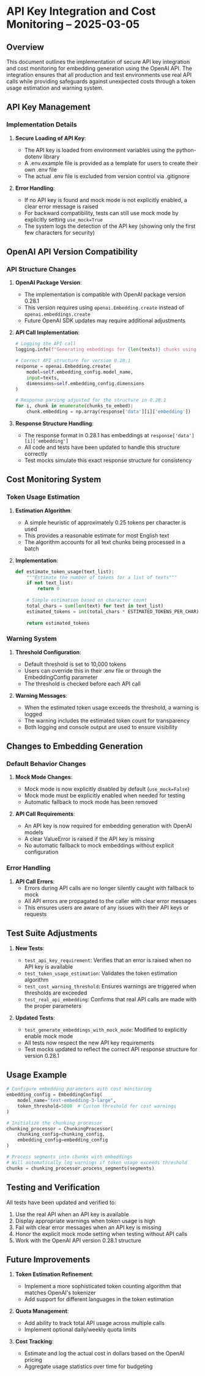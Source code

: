 # API Key Integration and Cost Monitoring – 2025-03-05

## Overview

This document outlines the implementation of secure API key integration and cost monitoring for embedding generation using the OpenAI API. The integration ensures that all production and test environments use real API calls while providing safeguards against unexpected costs through a token usage estimation and warning system.

## API Key Management

### Implementation Details

1. **Secure Loading of API Key**:
   - The API key is loaded from environment variables using the python-dotenv library
   - A .env.example file is provided as a template for users to create their own .env file
   - The actual .env file is excluded from version control via .gitignore

2. **Error Handling**:
   - If no API key is found and mock mode is not explicitly enabled, a clear error message is raised
   - For backward compatibility, tests can still use mock mode by explicitly setting `use_mock=True`
   - The system logs the detection of the API key (showing only the first few characters for security)

## OpenAI API Version Compatibility

### API Structure Changes

1. **OpenAI Package Version**:
   - The implementation is compatible with OpenAI package version 0.28.1
   - This version requires using `openai.Embedding.create` instead of `openai.embeddings.create`
   - Future OpenAI SDK updates may require additional adjustments

2. **API Call Implementation**:
   ```python
   # Logging the API call
   logging.info(f"Generating embeddings for {len(texts)} chunks using OpenAI API")
   
   # Correct API structure for version 0.28.1
   response = openai.Embedding.create(
       model=self.embedding_config.model_name,
       input=texts,
       dimensions=self.embedding_config.dimensions
   )
   
   # Response parsing adjusted for the structure in 0.28.1
   for i, chunk in enumerate(chunks_to_embed):
       chunk.embedding = np.array(response['data'][i]['embedding'])
   ```

3. **Response Structure Handling**:
   - The response format in 0.28.1 has embeddings at `response['data'][i]['embedding']`
   - All code and tests have been updated to handle this structure correctly
   - Test mocks simulate this exact response structure for consistency

## Cost Monitoring System

### Token Usage Estimation

1. **Estimation Algorithm**:
   - A simple heuristic of approximately 0.25 tokens per character is used
   - This provides a reasonable estimate for most English text
   - The algorithm accounts for all text chunks being processed in a batch

2. **Implementation**:
   ```python
   def estimate_token_usage(text_list):
       """Estimate the number of tokens for a list of texts"""
       if not text_list:
           return 0
           
       # Simple estimation based on character count
       total_chars = sum(len(text) for text in text_list)
       estimated_tokens = int(total_chars * ESTIMATED_TOKENS_PER_CHAR)
       
       return estimated_tokens
   ```

### Warning System

1. **Threshold Configuration**:
   - Default threshold is set to 10,000 tokens
   - Users can override this in their .env file or through the EmbeddingConfig parameter
   - The threshold is checked before each API call

2. **Warning Messages**:
   - When the estimated token usage exceeds the threshold, a warning is logged
   - The warning includes the estimated token count for transparency
   - Both logging and console output are used to ensure visibility

## Changes to Embedding Generation

### Default Behavior Changes

1. **Mock Mode Changes**:
   - Mock mode is now explicitly disabled by default (`use_mock=False`)
   - Mock mode must be explicitly enabled when needed for testing
   - Automatic fallback to mock mode has been removed

2. **API Call Requirements**:
   - An API key is now required for embedding generation with OpenAI models
   - A clear ValueError is raised if the API key is missing
   - No automatic fallback to mock embeddings without explicit configuration

### Error Handling

1. **API Call Errors**:
   - Errors during API calls are no longer silently caught with fallback to mock
   - All API errors are propagated to the caller with clear error messages
   - This ensures users are aware of any issues with their API keys or requests

## Test Suite Adjustments

1. **New Tests**:
   - `test_api_key_requirement`: Verifies that an error is raised when no API key is available
   - `test_token_usage_estimation`: Validates the token estimation algorithm
   - `test_cost_warning_threshold`: Ensures warnings are triggered when thresholds are exceeded
   - `test_real_api_embedding`: Confirms that real API calls are made with the proper parameters

2. **Updated Tests**:
   - `test_generate_embeddings_with_mock_mode`: Modified to explicitly enable mock mode
   - All tests now respect the new API key requirements
   - Test mocks updated to reflect the correct API response structure for version 0.28.1

## Usage Example

```python
# Configure embedding parameters with cost monitoring
embedding_config = EmbeddingConfig(
    model_name="text-embedding-3-large",
    token_threshold=5000  # Custom threshold for cost warnings
)

# Initialize the chunking processor
chunking_processor = ChunkingProcessor(
    chunking_config=chunking_config,
    embedding_config=embedding_config
)

# Process segments into chunks with embeddings
# Will automatically log warnings if token usage exceeds threshold
chunks = chunking_processor.process_segments(segments)
```

## Testing and Verification

All tests have been updated and verified to:
1. Use the real API when an API key is available
2. Display appropriate warnings when token usage is high
3. Fail with clear error messages when an API key is missing
4. Honor the explicit mock mode setting when testing without API calls
5. Work with the OpenAI API version 0.28.1 structure

## Future Improvements

1. **Token Estimation Refinement**:
   - Implement a more sophisticated token counting algorithm that matches OpenAI's tokenizer
   - Add support for different languages in the token estimation

2. **Quota Management**:
   - Add ability to track total API usage across multiple calls
   - Implement optional daily/weekly quota limits

3. **Cost Tracking**:
   - Estimate and log the actual cost in dollars based on the OpenAI pricing
   - Aggregate usage statistics over time for budgeting 